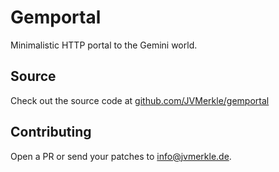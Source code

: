 # Gemportal
Minimalistic HTTP portal to the Gemini world.

## Source
Check out the source code at [github.com/JVMerkle/gemportal](https://github.com/JVMerkle/gemportal)

## Contributing
Open a PR or send your patches to info@jvmerkle.de.
